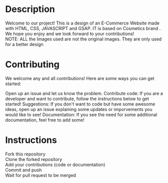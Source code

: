﻿<h1>Description</h1>
Welcome to our project! This is a design of an E-Commerce Website made with HTML, CSS, JAVASCRIPT and GSAP. IT is based on Cosmetics brand . We hope you enjoy and we look forward to your contributions!
<br>
NOTE: ALL the Images used are not the original images. They are only used for a better design 
<br>
<h1>Contributing</h1>
We welcome any and all contributions! Here are some ways you can get started:

Open up an issue and let us know the problem.
Contribute code: If you are a developer and want to contribute, follow the instructions below to get started!
Suggestions: If you don't want to code but have some awesome ideas, open up an issue explaining some updates or imporvements you would like to see!
Documentation: If you see the need for some additional documentation, feel free to add some!
<br>
<h1>Instructions</h1>
Fork this repository
<br>
Clone the forked repository
<br>
Add your contributions (code or documentation)
<br>
Commit and push
<br>
Wait for pull request to be merged
